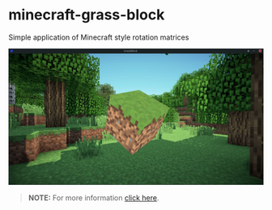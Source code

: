 # minecraft-grass-block
Simple application of Minecraft style rotation matrices

<p align="center">
    <img src="imgs/grass-block.png">
</p>

> **NOTE:** For more information [click here](https://github.com/AntonioBerna/minecraft-grass-block/blob/master/theory/theory.pdf).